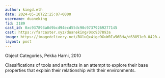 ```yaml
---
author: kingd.eth
date: 2024-05-10T22:25:07+0000
username: duaneking
fid: 3189
cast_id: 0xc937893a0d9bcd94ecd55dc90c97379269277145
cast: https://farcaster.xyz/duaneking/0xc937893a
image: https://imagedelivery.net/BXluQx4ige9GuW0Ia56BHw/d63851e0-0420-4178-e9ac-aeeb5cb5e100/original
layout: post
---
```


Object Categories, Pekka Harni, 2010

Classifications of tools and artifacts in an attempt to explore their base properties that explain their relationship with their environments.

<img src='https://imagedelivery.net/BXluQx4ige9GuW0Ia56BHw/d63851e0-0420-4178-e9ac-aeeb5cb5e100/original' alt='' referrerpolicy='no-referrer'/>
